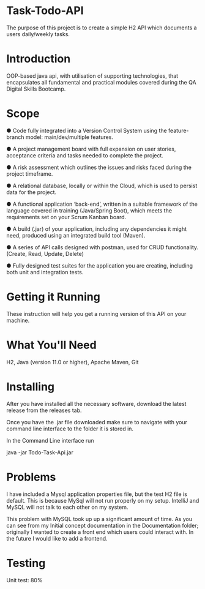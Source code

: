# Task-Todo-API
The purpose of this project is to create a simple H2 API which documents a users daily/weekly tasks.

# Introduction
OOP-based java api, with utilisation of supporting technologies, that encapsulates all fundamental and practical modules covered during the QA Digital Skills Bootcamp.

# Scope 
<p>●	Code fully integrated into a Version Control System using the feature-branch model: main/dev/multiple features.</p>
<p>●	A project management board with full expansion on user stories, acceptance criteria and tasks needed to complete the project.</p>
<p>●	A risk assessment which outlines the issues and risks faced during the project timeframe.</p>
<p>●	A relational database, locally or within the Cloud, which is used to persist data for the project. </p>
<p>●	A functional application ‘back-end’, written in a suitable framework of the language covered in training (Java/Spring Boot), which meets the requirements set on your Scrum Kanban board.</p>
<p>●	A build (.jar) of your application, including any dependencies it might need, produced using an integrated build tool (Maven).</p>
<p>●	A series of API calls designed with postman, used for CRUD functionality. (Create, Read, Update, Delete)</p>
<p>●	Fully designed test suites for the application you are creating, including both unit and integration tests.</p>

# Getting it Running

These instruction will help you get a running version of this API on your machine.

# What You'll Need

H2,
Java (version 11.0 or higher),
Apache Maven,
Git

# Installing

After you have installed all the necessary software, download the latest release from the releases tab.

Once you have the .jar file downloaded make sure to navigate with your command line interface to the folder it is stored in.

In the Command Line interface run

java -jar Todo-Task-Api.jar

# Problems

I have included a Mysql application properties file, but the test H2 file is default. This is because MySql will not run properly on my setup. IntelliJ and MySQL will not talk to each other on my system.

This problem with MySQL took up up a significant amount of time. As you can see from my Initial concept documentation in the Documentation folder; originally I wanted to create a front end which users could interact with. In the future I would like to add a frontend.

# Testing 

Unit test: 80%
